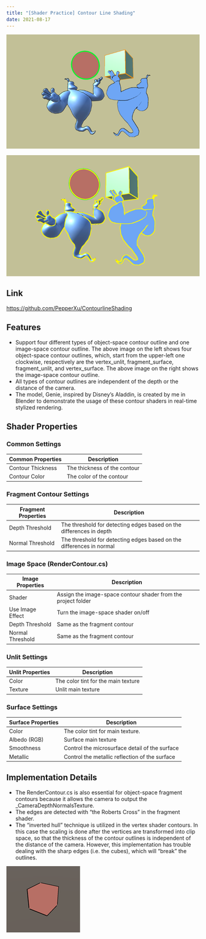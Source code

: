 ```yaml
---
title: "[Shader Practice] Contour Line Shading"
date: 2021-08-17
---
```



![Demo Object Space](/assets/imgs/contour-shading/Demo01.png "demo object space")


![Demo Post Process](/assets/imgs/contour-shading/Demo02.png "demo post process")


## Link
<https://github.com/PepperXu/ContourlineShading>

## Features

- Support four different types of object-space contour outline and one image-space contour outline. The above image on the left shows four object-space contour outlines, which, start from the upper-left one clockwise, respectively are the vertex_unlit, fragment_surface, fragment_unlit, and vertex_surface. The above image on the right shows the image-space contour outline. 
- All types of contour outlines are independent of the depth or the distance of the camera.
- The model, Genie, inspired by Disney’s Aladdin, is created by me in Blender to demonstrate the usage of these contour shaders in real-time stylized rendering.

## Shader Properties

### Common Settings

| Common Properties        | Description                          |
|--------------------------|--------------------------------------|
| Contour Thickness    	   | The thickness of the contour         |
| Contour Color            | The color of the contour             |

### Fragment Contour Settings

| Fragment Properties      | Description                                                                   |
|--------------------------|-------------------------------------------------------------------------------|
| Depth Threshold          | The threshold for detecting edges based on the differences in depth           |
| Normal Threshold         | The threshold for detecting edges based on the differences in normal          |

### Image Space (RenderContour.cs)

| Image Properties         | Description                                                          |
|--------------------------|----------------------------------------------------------------------|
| Shader                   | Assign the image-space contour shader from the project folder        |
| Use Image Effect         | Turn the image-space shader on/off                                   |
| Depth Threshold          | Same as the fragment contour                                         |
| Normal Threshold         | Same as the fragment contour                                         |

### Unlit Settings

| Unlit Properties        | Description                          |
|-------------------------|--------------------------------------|
| Color    	              | The color tint for the main texture  |
| Texture                 | Unlit main texture                   |

### Surface Settings

| Surface Properties  | Description                                           |
|---------------------|-------------------------------------------------------|
| Color               | The color tint for main texture.                      |
| Albedo (RGB)        | Surface main texture                                  |
| Smoothness          | Control the microsurface detail of the surface        |
| Metallic            | Control the metallic reflection of the surface        |

## Implementation Details

- The RenderContour.cs is also essential for object-space fragment contours because it allows the camera to output the _CameraDepthNormalsTexture.
- The edges are detected with “the Roberts Cross” in the fragment shader. 
- The “inverted hull” technique is utilized in the vertex shader contours. In this case the scaling is done after the vertices are transformed into clip space, so that the thickness of the contour outlines is independent of the distance of the camera. However, this implementation has trouble dealing with the sharp edges (i.e. the cubes), which will “break” the outlines.

![Line Breaking](/assets/imgs/contour-shading/Break01.png "line breaking")